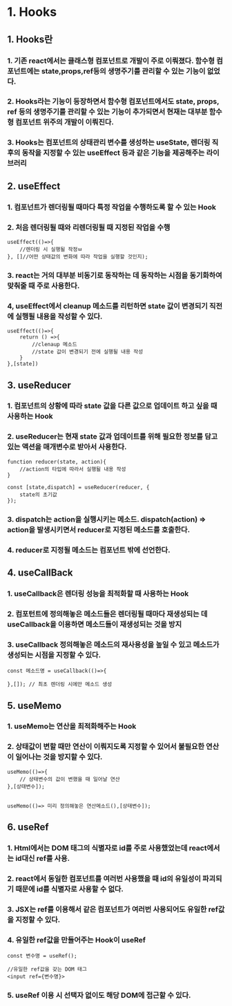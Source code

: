 # 1. Hooks

## 1. Hooks란

### 1. 기존 react에서는 클래스형 컴포넌트로 개발이 주로 이뤄졌다. 함수형 컴포넌트에는 state,props,ref등의 생명주기를 관리할 수 있는 기능이 없었다.

### 2. Hooks라는 기능이 등장하면서 함수형 컴포넌트에서도 state, props, ref 등의 생명주기를 관리할 수 있는 기능이 추가되면서 현재는 대부분 함수형 컴포넌트 위주의 개발이 이뤄진다.

### 3. Hooks는 컴포넌트의 상태관리 변수를 생성하는 useState, 렌더링 직후의 동작을 지정할 수 있는 useEffect 등과 같은 기능을 제공해주는 라이브러리

## 2. useEffect

### 1. 컴포넌트가 렌더링될 때마다 특정 작업을 수행하도록 할 수 있는 Hook

### 2. 처음 렌더링될 때와 리렌더링될 때 지정된 작업을 수행

```
useEffect(()=>{
    //렌더링 시 실행될 작정ㅂ
}, []//어떤 상태값의 변화에 따라 작업을 실행할 것인지);
```

### 3. react는 거의 대부분 비동기로 동작하는 데 동작하는 시점을 동기화하여 맞춰줄 때 주로 사용한다.

### 4, useEffect에서 cleanup 메소드를 리턴하면 state 값이 변경되기 직전에 실행될 내용을 작성할 수 있다.

```
useEffect(()=>{
    return () =>{
        //clenaup 메소드
        //state 값이 변경되기 전에 실행될 내용 작성
    }
},[state])
```

## 3. useReducer

### 1. 컴포넌트의 상황에 따라 state 값을 다른 값으로 업데이트 하고 싶을 때 사용하는 Hook

### 2. useReducer는 현재 state 값과 업데이트를 위해 필요한 정보를 담고 있는 액션을 매개변수로 받아서 사용한다.

```
function reducer(state, action){
    //action의 타입에 따라서 실행될 내용 작성
}

const [state,dispatch] = useReducer(reducer, {
    state의 초기값
});
```

### 3. dispatch는 action을 실행시키는 메소드. dispatch(action) => action을 발생시키면서 reducer로 지정된 메소드를 호출한다.

### 4. reducer로 지정될 메소드는 컴포넌트 밖에 선언한다.

## 4. useCallBack

### 1. useCallback은 렌더링 성능을 최적화할 때 사용하는 Hook

### 2. 컴포턴트에 정의해놓은 메소드들은 렌더링될 때마다 재생성되는 데 useCallback을 이용하면 메소드들이 재생성되는 것을 방지

### 3. useCallback 정의해놓은 메소드의 재사용성을 높일 수 있고 메소드가 생성되는 시점을 지정할 수 있다.

```
const 메소드명 = useCallback(()=>{

},[]); // 최초 렌더링 시에만 메소드 생성
```

## 5. useMemo

### 1. useMemo는 연산을 최적화해주는 Hook

### 2. 상태값이 변할 때만 연산이 이뤄지도록 지정할 수 있어서 불필요한 연산이 일어나는 것을 방지할 수 있다.

```
useMemo(()=>{
    // 상태변수의 값이 변했을 때 일어날 연산
},[상태변수]);


useMemo(()=> 미리 정의해놓은 연산메소드(),[상태변수]);

```

## 6. useRef
### 1. Html에서는 DOM 태그의 식별자로 id를 주로 사용했었는데 react에서는 id대신 ref를 사용.
### 2. react에서 동일한 컴포넌트를 여러번 사용했을 때 id의 유일성이 파괴되기 때문에 id를 식별자로 사용할 수 없다.
### 3. JSX는 ref를 이용해서 같은 컴포넌트가 여러번 사용되어도 유일한 ref값을 지정할 수 있다.
### 4. 유일한 ref값을 만들어주는 Hook이 useRef

```
const 변수명 = useRef();

//유일한 ref값을 갖는 DOM 태그
<input ref={변수명}>
```

### 5. useRef 이용 시 선택자 없이도 해당 DOM에 접근할 수 있다.